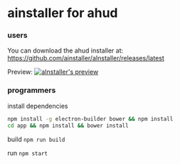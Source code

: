 # ainstaller for ahud

### users

You can download the ahud installer at:
https://github.com/ainstaller/aInstaller/releases/latest


Preview:
[![aInstaller's preview](https://i.imgur.com/DKEZnxu.png)](https://streamable.com/3djo8)

### programmers

install dependencies
```sh
npm install -g electron-builder bower && npm install
cd app && npm install && bower install
```

build
`npm run build`

run
`npm start`
